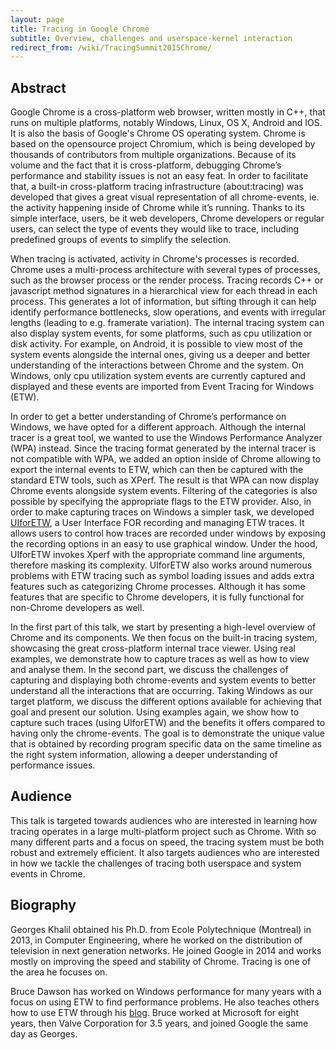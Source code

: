 ```yaml
---
layout: page
title: Tracing in Google Chrome
subtitle: Overview, challenges and userspace­-kernel interaction
redirect_from: /wiki/TracingSummit2015Chrome/
---
```


## Abstract
Google Chrome is a cross-platform web browser, written mostly in C++, that runs on multiple platforms, notably Windows, Linux, OS X, Android and IOS. It is also the basis of Google's Chrome OS operating system. Chrome is based on the opensource project Chromium, which is being developed by thousands of contributors from multiple organizations. Because of its volume and the fact that it is cross-platform, debugging Chrome’s performance and stability issues is not an easy feat. In order to facilitate that, a built-in cross-platform tracing infrastructure (about:tracing) was developed that gives a great visual representation of all chrome-events, ie. the activity happening inside of Chrome while it’s running. Thanks to its simple interface, users, be it web developers, Chrome developers or regular users, can select the type of events they would like to trace, including predefined groups of events to simplify the selection.

When tracing is activated, activity in Chrome's processes is recorded. Chrome uses a multi-process architecture with several types of processes, such as the browser process or the render process. Tracing records C++ or javascript method signatures in a hierarchical view for each thread in each process. This generates a lot of information, but sifting through it can help identify performance bottlenecks, slow operations, and events with irregular lengths (leading to e.g. framerate variation). The internal tracing system can also display system events, for some platforms, such as cpu utilization or disk activity. For example, on Android, it is possible to view most of the system events alongside the internal ones, giving us a deeper and better understanding of the interactions between Chrome and the system. On Windows, only cpu utilization system events are currently captured and displayed and these events are imported from Event Tracing for Windows (ETW).

In order to get a better understanding of Chrome’s performance on Windows, we have opted for a different approach. Although the internal tracer is a great tool, we wanted to use the Windows Performance Analyzer (WPA) instead. Since the tracing format generated by the internal tracer is not compatible with WPA, we added an option inside of Chrome allowing to export the internal events to ETW, which can then be captured with the standard ETW tools, such as XPerf. The result is that WPA can now display Chrome events alongside system events. Filtering of the categories is also possible by specifying the appropriate flags to the ETW provider. Also, in order to make capturing traces on Windows a simpler task, we developed [UIforETW](https://github.com/google/UIforETW), a User Interface FOR recording and managing ETW traces. It allows users to control how traces are recorded under windows by exposing the recording options in an easy to use graphical window. Under the hood, UIforETW invokes Xperf with the appropriate command line arguments, therefore masking its complexity. UIforETW also works around numerous problems with ETW tracing such as symbol loading issues and adds extra features such as categorizing Chrome processes. Although it has some features that are specific to Chrome developers, it is fully functional for non-Chrome developers as well.

In the first part of this talk, we start by presenting a high-level overview of Chrome and its components. We then focus on the built-in tracing system, showcasing the great cross-platform internal trace viewer. Using real examples, we demonstrate how to capture traces as well as how to view and analyse them. In the second part, we discuss the challenges of capturing and displaying both chrome-events and system events to better understand all the interactions that are occurring. Taking Windows as our target platform, we discuss the different options available for achieving that goal and present our solution. Using examples again, we show how to capture such traces (using UIforETW) and the benefits it offers compared to having only the chrome-events. The goal is to demonstrate the unique value that is obtained by recording program specific data on the same timeline as the right system information, allowing a deeper understanding of performance issues.

## Audience
This talk is targeted towards audiences who are interested in learning how tracing operates in a large multi-platform project such as Chrome. With so many different parts and a focus on speed, the tracing system must be both robust and extremely efficient. It also targets audiences who are interested in how we tackle the challenges of tracing both userspace and system events in Chrome.

## Biography
Georges Khalil obtained his Ph.D. from Ecole Polytechnique (Montreal) in 2013, in Computer Engineering, where he worked on the distribution of television in next generation networks. He joined Google in 2014 and works mostly on improving the speed and stability of Chrome. Tracing is one of the area he focuses on.

Bruce Dawson has worked on Windows performance for many years with a focus on using ETW to find performance problems. He also teaches others how to use ETW through his [blog](https://randomascii.wordpress.com/category/xperf/). Bruce worked at Microsoft for eight years, then Valve Corporation for 3.5 years, and joined Google the same day as Georges.
